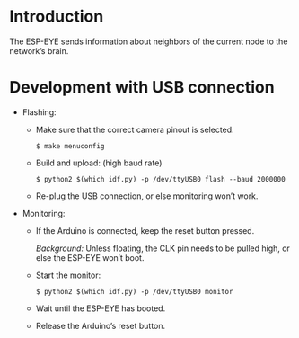 Introduction
============

The ESP-EYE sends information about neighbors of the current node to the
network’s brain.


Development with USB connection
===============================

  * Flashing:
  
      - Make sure that the correct camera pinout is selected:
  
            $ make menuconfig

      - Build and upload: (high baud rate)

            $ python2 $(which idf.py) -p /dev/ttyUSB0 flash --baud 2000000
            
      - Re-plug the USB connection, or else monitoring won’t work.

  * Monitoring:
  
      - If the Arduino is connected, keep the reset button pressed.

        *Background:* Unless floating, the CLK pin needs to be pulled high, or
        else the ESP-EYE won’t boot.
      
      - Start the monitor:

            $ python2 $(which idf.py) -p /dev/ttyUSB0 monitor
            
      - Wait until the ESP-EYE has booted.
      
      - Release the Arduino’s reset button.
